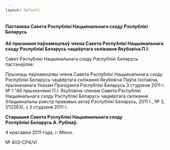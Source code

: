 ```yaml
---
layout: default
---
```


#### Пастанова Савета Рэспублікі Нацыянальнага сходу Рэспублікі Беларусь

**Аб прызнанні паўнамоцтваў члена Савета Рэспублікі Нацыянальнага сходу
Рэспублікі Беларусь чацвёртага склікання Якубовіча П.І.**

<span class="underline">Савет Рэспублікі Нацыянальнага сходу Рэспублікі
Беларусь пастанаўляе:</span>

Прызнаць паўнамоцтвы члена Савета Рэспублікі Нацыянальнага сходу
Рэспублікі Беларусь чацвёртага склікання Якубовіча Паўла
Ізотавіча, прызначанага Указам Прэзідэнта Рэспублікі Беларусь 3
студзеня 2011 г. № 1 "Аб прызначэнні П.І. Якубовіча членам Савета
Рэспублікі Нацыянальнага сходу Рэспублікі Беларусь чацвёртага
склікання (Нацыянальны рэестр прававых актаў Рэспублікі Беларусь,
2011 г., № 3, 1/12263), з 3 студзеня 2011 г.

**Старшыня Савета Рэспублікі Нацыянальнага сходу  
Рэспублікі Беларусь А. Рубінаў.**

4 красавіка 2011 года, г. Мінск.

№ 403-СР4/VІ
